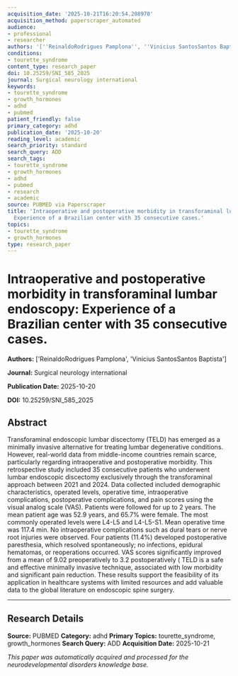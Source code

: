 ```yaml
---
acquisition_date: '2025-10-21T16:20:54.208970'
acquisition_method: paperscraper_automated
audience:
- professional
- researcher
authors: '[''ReinaldoRodrigues Pamplona'', ''Vinicius SantosSantos Baptista'']'
conditions:
- tourette_syndrome
content_type: research_paper
doi: 10.25259/SNI_585_2025
journal: Surgical neurology international
keywords:
- tourette_syndrome
- growth_hormones
- adhd
- pubmed
patient_friendly: false
primary_category: adhd
publication_date: '2025-10-20'
reading_level: academic
search_priority: standard
search_query: ADD
search_tags:
- tourette_syndrome
- growth_hormones
- adhd
- pubmed
- research
- academic
source: PUBMED via Paperscraper
title: 'Intraoperative and postoperative morbidity in transforaminal lumbar endoscopy:
  Experience of a Brazilian center with 35 consecutive cases.'
topics:
- tourette_syndrome
- growth_hormones
type: research_paper
---
```


# Intraoperative and postoperative morbidity in transforaminal lumbar endoscopy: Experience of a Brazilian center with 35 consecutive cases.

**Authors:** ['ReinaldoRodrigues Pamplona', 'Vinicius SantosSantos Baptista']

**Journal:** Surgical neurology international

**Publication Date:** 2025-10-20

**DOI:** 10.25259/SNI_585_2025

## Abstract

Transforaminal endoscopic lumbar discectomy (TELD) has emerged as a minimally invasive alternative for treating lumbar degenerative conditions. However, real-world data from middle-income countries remain scarce, particularly regarding intraoperative and postoperative morbidity. This retrospective study included 35 consecutive patients who underwent lumbar endoscopic discectomy exclusively through the transforaminal approach between 2021 and 2024. Data collected included demographic characteristics, operated levels, operative time, intraoperative complications, postoperative complications, and pain scores using the visual analog scale (VAS). Patients were followed for up to 2 years. The mean patient age was 52.9 years, and 65.7% were female. The most commonly operated levels were L4-L5 and L4-L5-S1. Mean operative time was 117.4 min. No intraoperative complications such as dural tears or nerve root injuries were observed. Four patients (11.4%) developed postoperative paresthesia, which resolved spontaneously; no infections, epidural hematomas, or reoperations occurred. VAS scores significantly improved from a mean of 9.02 preoperatively to 3.2 postoperatively ( TELD is a safe and effective minimally invasive technique, associated with low morbidity and significant pain reduction. These results support the feasibility of its application in healthcare systems with limited resources and add valuable data to the global literature on endoscopic spine surgery.

---

## Research Details

**Source:** PUBMED
**Category:** adhd
**Primary Topics:** tourette_syndrome, growth_hormones
**Search Query:** ADD
**Acquisition Date:** 2025-10-21

*This paper was automatically acquired and processed for the neurodevelopmental disorders knowledge base.*
